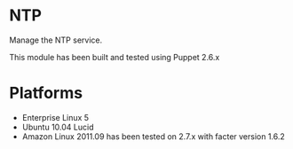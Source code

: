 # NTP #

Manage the NTP service.

This module has been built and tested using Puppet 2.6.x

# Platforms #

 * Enterprise Linux 5
 * Ubuntu 10.04 Lucid
 * Amazon Linux 2011.09 has been tested on 2.7.x with facter version 1.6.2

